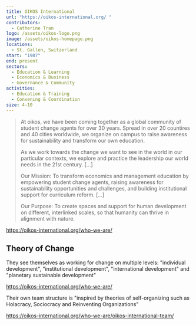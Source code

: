 ```yaml
---
title: OIKOS International
url: "https://oikos-international.org/ "
contributors:
  - Catherine Tran
logo: /assets/oikos-logo.png
image: /assets/oikos-homepage.png
locations:
  - St. Gallen, Switzerland
start: "1987"
end: present
sectors:
  - Education & Learning
  - Economics & Business
  - Governance & Community
activities:
  - Education & Training
  - Convening & Coordination
size: 4-10
---
```

> At oikos, we have been coming together as a global community of student change agents for over 30 years. Spread in over 20 countires and 40 cities worldwide, we organize on campus to raise awareness for sustainability and transform our own education.
> 
> As we work towards the change we want to see in the world in our particular contexts, we explore and practice the leadership our world needs in the 21st century. [...]
> 
> Our Mission: To transform economics and management education by empowering student change agents, raising awareness for sustainability opportunities and challenges, and building institutional support for curriculum reform. [...]
> 
> Our Purpose: To create spaces and support for human development on different, interlinked scales, so that humanity can thrive in alignment with nature.

https://oikos-international.org/who-we-are/ 

## Theory of Change

They see themselves as working for change on multiple levels: "individual development", "institutional development", "international development" and "planetary sustainable development" 

https://oikos-international.org/who-we-are/ 

Their own team structure is "inspired by theories of self-organizing such as Holacracy, Sociocracy and Reinventing Organizations" 

https://oikos-international.org/who-we-are/oikos-international-team/ 
